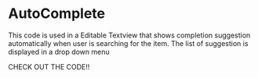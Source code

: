 # AutoComplete

This code is used in a Editable Textview that shows completion suggestion automatically when user is searching for the item. The list of suggestion is displayed in a drop down menu

CHECK OUT THE CODE!!
